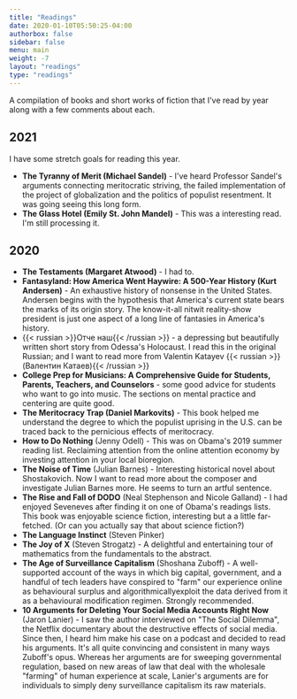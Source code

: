 ```yaml
---
title: "Readings"
date: 2020-01-10T05:50:25-04:00
authorbox: false
sidebar: false
menu: main
weight: -7
layout: "readings"
type: "readings"
---
```

A compilation of books and short works of fiction that I've read by year along with a few comments about each. 

## 2021

I have some stretch goals for reading this year.

- **The Tyranny of Merit (Michael Sandel)** - I've heard Professor Sandel's arguments connecting meritocratic striving, the failed implementation of the project of globalization and the politics of populist resentment. It was going seeing this long form.
- **The Glass Hotel (Emily St. John Mandel)** - This was a interesting read. I'm still processing it.


## 2020

- **The Testaments (Margaret Atwood)** - I had to.
- **Fantasyland: How America Went Haywire: A 500-Year History (Kurt Andersen)** - An exhaustive history of nonsense in the United States. Andersen begins with the hypothesis that America's current state bears the marks of its origin story. The know-it-all nitwit reality-show president is just one aspect of a long line of fantasies in America's history.
- {{< russian >}}Отче наш{{< /russian >}} - a depressing but beautifully written short story from Odessa's Holocaust. I read this in the original Russian; and I want to read more from Valentin Katayev {{< russian >}}(Валентин Катаев){{< /russian >}}
- **College Prep for Musicians: A Comprehensive Guide for Students, Parents, Teachers, and Counselors** - some good advice for students who want to go into music. The sections on mental practice and centering are quite good.
- **The Meritocracy Trap (Daniel Markovits)** - This book helped me understand the degree to which the populist uprising in the U.S. can be traced back to the pernicious effects of meritocracy.
- **How to Do Nothing** (Jenny Odell) - This was on Obama's 2019 summer reading list. Reclaiming attention from the online attention economy by investing attention in your local bioregion.
- **The Noise of Time** (Julian Barnes) - Interesting historical novel about Shostakovich. Now I want to read more about the composer and investigate Julian Barnes more. He seems to turn an artful sentence.
- **The Rise and Fall of DODO** (Neal Stephenson and Nicole Galland) - I had enjoyed Seveneves after finding it on one of Obama's readings lists. This book was enjoyable science fiction, interesting but a a little far-fetched. (Or can you actually say that about science fiction?)
- **The Language Instinct** (Steven Pinker)
- **The Joy of X** (Steven Strogatz) - A delightful and entertaining tour of mathematics from the fundamentals to the abstract. 
- **The Age of Surveillance Capitalism** (Shoshana Zuboff) - A well-supported account of the ways in which big capital, government, and a handful of tech leaders have conspired to "farm" our experience online as behavioural surplus and algorithmicallyexploit the data derived from it as a behavioural modification regimen. Strongly recommended.
- **10 Arguments for Deleting Your Social Media Accounts Right Now** (Jaron Lanier) - I saw the author interviewed on "The Social Dilemma", the Netflix documentary about the destructive effects of social media. Since then, I heard him make his case on a podcast and decided to read his arguments. It's all quite convincing and consistent in many ways Zuboff's opus. Whereas her arguments are for sweeping governmental regulation, based on new areas of law that deal with the wholesale "farming" of human experience at scale, Lanier's arguments are for individuals to simply deny surveillance capitalism its raw materials.